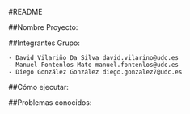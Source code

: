 #README

##Nombre Proyecto: 




##Integrantes Grupo:

    - David Vilariño Da Silva david.vilarino@udc.es
    - Manuel Fontenlos Mato manuel.fontenlos@udc.es
    - Diego González González diego.gonzalez7@udc.es

##Cómo ejecutar:

##Problemas conocidos:
